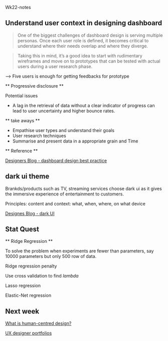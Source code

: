 Wk22-notes

## Understand user context in designing dashboard

> One of the biggest challenges of dashboard design is serving multiple personas. Once each user role is defined, it becomes critical to understand where their needs overlap and where they diverge.


> Taking this in mind, it’s a good idea to start with rudimentary wireframes and move on to prototypes that can be tested with actual users during a user research phase. 

--> Five users is enough for getting feedbacks for prototype 

** Progressive disclosure **

Potential issues

- A lag in the retrieval of data without a clear indicator of progress can lead to user uncertainty and higher bounce rates.


** take aways **

- Empathise user types and understand their goals
- User research techniques
- Summarise and present data in a appropriate grain and Time

** Reference **

[Designers Blog - dashboard design best practice](https://www.toptal.com/designers/data-visualization/dashboard-design-best-practices)


## dark ui theme

Brankds/products such as TV, streaming services choose dark ui as it gives the immersive experience of entertainment to customers.

Principles: content and context: what, when, where, on what device

[Designes Blog - dark UI](https://www.toptal.com/designers/ui/dark-ui)


## Stat Quest

** Ridge Regression **

To solve the problem when experiments are fewer than parameters, say 10000 parameters but only 500 row of data.

Ridge regression penalty

Use cross validation to find $lambda$

Lasso regression

Elastic-Net regression

## Next week

[What is human-centred design?](https://www.toptal.com/designers/ux/empty-state-ux-design)

[UX designer portfolios](https://www.toptal.com/designers/ux/human-centered-design)






